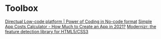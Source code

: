 # Toolbox

[Directual Low-code platform | Power of Coding in No-code format](https://www.directual.com/)
[Simple App Costs Calculator - How Much to Create an App in 2021?](https://fulcrum.rocks/calculator?ref=producthunt)
[Modernizr: the feature detection library for HTML5/CSS3](https://modernizr.com/)
